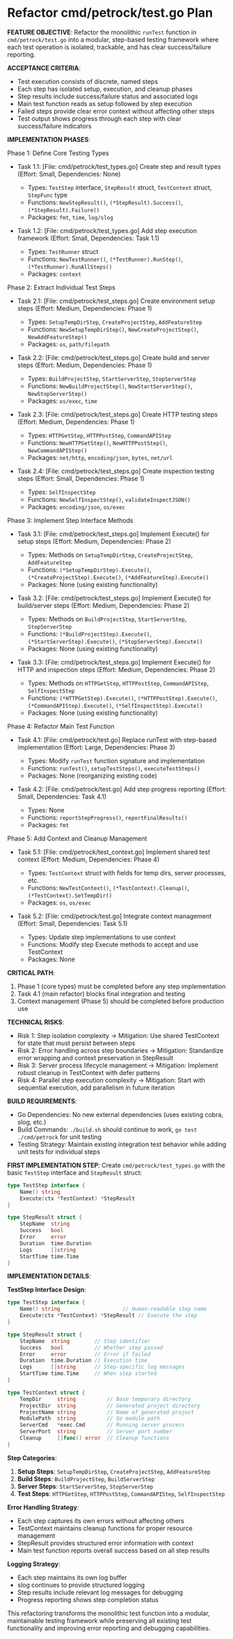 # Refactor cmd/petrock/test.go Plan

**FEATURE OBJECTIVE**: Refactor the monolithic `runTest` function in `cmd/petrock/test.go` into a modular, step-based testing framework where each test operation is isolated, trackable, and has clear success/failure reporting.

**ACCEPTANCE CRITERIA**:
- Test execution consists of discrete, named steps
- Each step has isolated setup, execution, and cleanup phases
- Step results include success/failure status and associated logs
- Main test function reads as setup followed by step execution
- Failed steps provide clear error context without affecting other steps
- Test output shows progress through each step with clear success/failure indicators

**IMPLEMENTATION PHASES**:

Phase 1: Define Core Testing Types
- Task 1.1: [File: cmd/petrock/test_types.go] Create step and result types (Effort: Small, Dependencies: None)
  - Types: `TestStep` interface, `StepResult` struct, `TestContext` struct, `StepFunc` type
  - Functions: `NewStepResult()`, `(*StepResult).Success()`, `(*StepResult).Failure()`
  - Packages: `fmt`, `time`, `log/slog`

- Task 1.2: [File: cmd/petrock/test_types.go] Add step execution framework (Effort: Small, Dependencies: Task 1.1)
  - Types: `TestRunner` struct
  - Functions: `NewTestRunner()`, `(*TestRunner).RunStep()`, `(*TestRunner).RunAllSteps()`
  - Packages: `context`

Phase 2: Extract Individual Test Steps
- Task 2.1: [File: cmd/petrock/test_steps.go] Create environment setup steps (Effort: Medium, Dependencies: Phase 1)
  - Types: `SetupTempDirStep`, `CreateProjectStep`, `AddFeatureStep`
  - Functions: `NewSetupTempDirStep()`, `NewCreateProjectStep()`, `NewAddFeatureStep()`
  - Packages: `os`, `path/filepath`

- Task 2.2: [File: cmd/petrock/test_steps.go] Create build and server steps (Effort: Medium, Dependencies: Phase 1)
  - Types: `BuildProjectStep`, `StartServerStep`, `StopServerStep`
  - Functions: `NewBuildProjectStep()`, `NewStartServerStep()`, `NewStopServerStep()`
  - Packages: `os/exec`, `time`

- Task 2.3: [File: cmd/petrock/test_steps.go] Create HTTP testing steps (Effort: Medium, Dependencies: Phase 1)
  - Types: `HTTPGetStep`, `HTTPPostStep`, `CommandAPIStep`
  - Functions: `NewHTTPGetStep()`, `NewHTTPPostStep()`, `NewCommandAPIStep()`
  - Packages: `net/http`, `encoding/json`, `bytes`, `net/url`

- Task 2.4: [File: cmd/petrock/test_steps.go] Create inspection testing steps (Effort: Small, Dependencies: Phase 1)
  - Types: `SelfInspectStep`
  - Functions: `NewSelfInspectStep()`, `validateInspectJSON()`
  - Packages: `encoding/json`, `os/exec`

Phase 3: Implement Step Interface Methods
- Task 3.1: [File: cmd/petrock/test_steps.go] Implement Execute() for setup steps (Effort: Medium, Dependencies: Phase 2)
  - Types: Methods on `SetupTempDirStep`, `CreateProjectStep`, `AddFeatureStep`
  - Functions: `(*SetupTempDirStep).Execute()`, `(*CreateProjectStep).Execute()`, `(*AddFeatureStep).Execute()`
  - Packages: None (using existing functionality)

- Task 3.2: [File: cmd/petrock/test_steps.go] Implement Execute() for build/server steps (Effort: Medium, Dependencies: Phase 2)
  - Types: Methods on `BuildProjectStep`, `StartServerStep`, `StopServerStep`
  - Functions: `(*BuildProjectStep).Execute()`, `(*StartServerStep).Execute()`, `(*StopServerStep).Execute()`
  - Packages: None (using existing functionality)

- Task 3.3: [File: cmd/petrock/test_steps.go] Implement Execute() for HTTP and inspection steps (Effort: Medium, Dependencies: Phase 2)
  - Types: Methods on `HTTPGetStep`, `HTTPPostStep`, `CommandAPIStep`, `SelfInspectStep`
  - Functions: `(*HTTPGetStep).Execute()`, `(*HTTPPostStep).Execute()`, `(*CommandAPIStep).Execute()`, `(*SelfInspectStep).Execute()`
  - Packages: None (using existing functionality)

Phase 4: Refactor Main Test Function
- Task 4.1: [File: cmd/petrock/test.go] Replace runTest with step-based implementation (Effort: Large, Dependencies: Phase 3)
  - Types: Modify `runTest` function signature and implementation
  - Functions: `runTest()`, `setupTestSteps()`, `executeTestSteps()`
  - Packages: None (reorganizing existing code)

- Task 4.2: [File: cmd/petrock/test.go] Add step progress reporting (Effort: Small, Dependencies: Task 4.1)
  - Types: None
  - Functions: `reportStepProgress()`, `reportFinalResults()`
  - Packages: `fmt`

Phase 5: Add Context and Cleanup Management
- Task 5.1: [File: cmd/petrock/test_context.go] Implement shared test context (Effort: Medium, Dependencies: Phase 4)
  - Types: `TestContext` struct with fields for temp dirs, server processes, etc.
  - Functions: `NewTestContext()`, `(*TestContext).Cleanup()`, `(*TestContext).SetTempDir()`
  - Packages: `os`, `os/exec`

- Task 5.2: [File: cmd/petrock/test.go] Integrate context management (Effort: Small, Dependencies: Task 5.1)
  - Types: Update step implementations to use context
  - Functions: Modify step Execute methods to accept and use TestContext
  - Packages: None

**CRITICAL PATH**: 
1. Phase 1 (core types) must be completed before any step implementation
2. Task 4.1 (main refactor) blocks final integration and testing
3. Context management (Phase 5) should be completed before production use

**TECHNICAL RISKS**:
- Risk 1: Step isolation complexity → Mitigation: Use shared TestContext for state that must persist between steps
- Risk 2: Error handling across step boundaries → Mitigation: Standardize error wrapping and context preservation in StepResult
- Risk 3: Server process lifecycle management → Mitigation: Implement robust cleanup in TestContext with defer patterns
- Risk 4: Parallel step execution complexity → Mitigation: Start with sequential execution, add parallelism in future iteration

**BUILD REQUIREMENTS**:
- Go Dependencies: No new external dependencies (uses existing cobra, slog, etc.)
- Build Commands: `./build.sh` should continue to work, `go test ./cmd/petrock` for unit testing
- Testing Strategy: Maintain existing integration test behavior while adding unit tests for individual steps

**FIRST IMPLEMENTATION STEP**: Create `cmd/petrock/test_types.go` with the basic `TestStep` interface and `StepResult` struct:

```go
type TestStep interface {
    Name() string
    Execute(ctx *TestContext) *StepResult
}

type StepResult struct {
    StepName  string
    Success   bool
    Error     error
    Duration  time.Duration
    Logs      []string
    StartTime time.Time
}
```

**IMPLEMENTATION DETAILS**:

**TestStep Interface Design**:
```go
type TestStep interface {
    Name() string                    // Human-readable step name
    Execute(ctx *TestContext) *StepResult // Execute the step
}

type StepResult struct {
    StepName  string        // Step identifier
    Success   bool          // Whether step passed
    Error     error         // Error if failed
    Duration  time.Duration // Execution time
    Logs      []string      // Step-specific log messages
    StartTime time.Time     // When step started
}

type TestContext struct {
    TempDir     string          // Base temporary directory
    ProjectDir  string          // Generated project directory
    ProjectName string          // Name of generated project
    ModulePath  string          // Go module path
    ServerCmd   *exec.Cmd       // Running server process
    ServerPort  string          // Server port number
    Cleanup     []func() error  // Cleanup functions
}
```

**Step Categories**:
1. **Setup Steps**: `SetupTempDirStep`, `CreateProjectStep`, `AddFeatureStep`
2. **Build Steps**: `BuildProjectStep`, `BuildServerStep`
3. **Server Steps**: `StartServerStep`, `StopServerStep`
4. **Test Steps**: `HTTPGetStep`, `HTTPPostStep`, `CommandAPIStep`, `SelfInspectStep`

**Error Handling Strategy**:
- Each step captures its own errors without affecting others
- TestContext maintains cleanup functions for proper resource management
- StepResult provides structured error information with context
- Main test function reports overall success based on all step results

**Logging Strategy**:
- Each step maintains its own log buffer
- slog continues to provide structured logging
- Step results include relevant log messages for debugging
- Progress reporting shows step completion status

This refactoring transforms the monolithic test function into a modular, maintainable testing framework while preserving all existing test functionality and improving error reporting and debugging capabilities.
